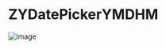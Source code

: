 # ZYDatePickerYMDHM
![image](http://github.com/lyjl1025822032/ZYDatePickerYMDHM/raw/master/ZYDatePickerYMDHM/1.png)
